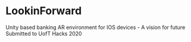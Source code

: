 # LookinForward
Unity based banking AR environment for IOS devices - A vision for future
Submitted to UofT Hacks 2020
